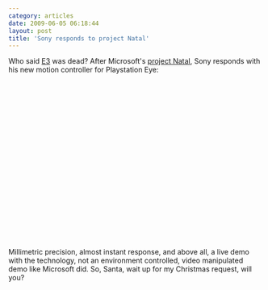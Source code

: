 ```yaml
---
category: articles
date: 2009-06-05 06:18:44
layout: post
title: 'Sony responds to project Natal'
---
```


<p>Who said <a href="http://e3expo.com/">E3</a> was dead? After Microsoft's <a href="//joaobordalo.com/articles/2009/06/02/project-natal-for-xbox-360">project Natal</a>, Sony responds with his new motion controller for Playstation Eye:</p>

<iframe title="Sony responds to project Natal" width="480" height="300" data-src="//www.youtube.com/embed/bgLN7uOj8Jg" frameborder="0" allowfullscreen></iframe>

<p><br >Millimetric precision, almost instant response, and above all, a live demo with the technology, not an environment controlled, video manipulated demo like Microsoft did. So, Santa, wait up for my Christmas request, will you?</p>

